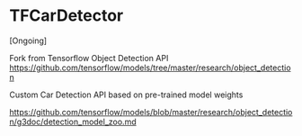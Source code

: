 # TFCarDetector

[Ongoing]

Fork from Tensorflow Object Detection API https://github.com/tensorflow/models/tree/master/research/object_detection 

Custom Car Detection API based on pre-trained model weights

https://github.com/tensorflow/models/blob/master/research/object_detection/g3doc/detection_model_zoo.md